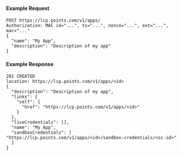 #### Example Request

    POST https://lcp.points.com/v1/apps/
    Authorization: MAC id="...", ts="...", nonce="...", ext="...", mac="..."
    {
      "name": "My App",
      "description": "Description of my app"
    }

#### Example Response

    201 CREATED
    location: https://lcp.points.com/v1/apps/<id>
    {
      "description": "Description of my app",
      "links": {
        "self": {
          "href": "https://lcp.points.com/v1/apps/<id>"
        }
      },
      "liveCredentials": [],
      "name": "My App",
      "sandboxCredentials": [
    "https://lcp.points.com/v1/apps/<id>/sandbox-credentials/<sc-id>"
      ]
    }
